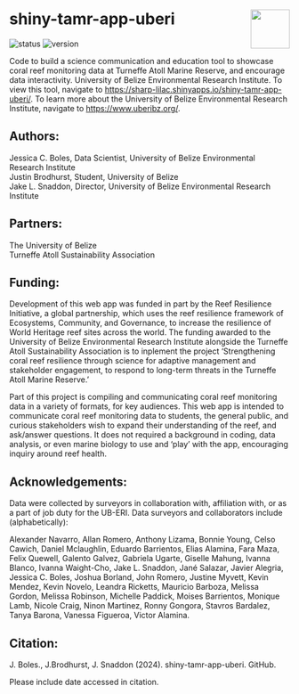 # shiny-tamr-app-uberi <img src='www/images/UBERI_Logo.png' align="right" height="70" />

![status](https://img.shields.io/badge/status-in%20dev.-blue)
![version](https://img.shields.io/badge/version-v0.4.0-blue)

Code to build a science communication and education tool to showcase coral reef monitoring data at Turneffe Atoll Marine Reserve, and encourage data interactivity. University of Belize Environmental Research Institute. To view this tool, navigate to https://sharp-lilac.shinyapps.io/shiny-tamr-app-uberi/.
To learn more about the University of Belize Environmental Research Institute, navigate to https://www.uberibz.org/.

## Authors:
Jessica C. Boles, Data Scientist, University of Belize Environmental Research Institute\
Justin Brodhurst, Student, University of Belize\
Jake L. Snaddon, Director, University of Belize Environmental Research Institute

## Partners:
The University of Belize\
Turneffe Atoll Sustainability Association

## Funding:
Development of this web app was funded in part by the Reef Resilience Initiative, a global partnership, which uses the reef resilience framework of Ecosystems, Community, and Governance, to increase the resilience of World Heritage reef sites across the world. The funding awarded to the University of Belize Environmental Research Institute alongside the Turneffe Atoll Sustainability Association  is to inplement the project ‘Strengthening coral reef resilience through science for adaptive management and stakeholder engagement, to respond to long-term threats in the Turneffe Atoll Marine Reserve.’ 

Part of this project is compiling and communicating coral reef monitoring data in a variety of formats, for key audiences. This web app is intended to communicate coral reef monitoring data to students, the general public, and curious stakeholders wish to expand their understanding of the reef, and ask/answer questions. It does not required a background in coding, data analysis, or even marine biology to use and ‘play’ with the app, encouraging inquiry around reef health.


## Acknowledgements:
Data were collected by surveyors in collaboration with, affiliation with, or as a part of job duty for the UB-ERI. Data surveyors and collaborators include (alphabetically):

Alexander Navarro, Allan Romero, Anthony Lizama, Bonnie Young, Celso Cawich, Daniel Mclaughlin, Eduardo Barrientos, Elias Alamina, Fara Maza, Felix Quewell, Galento Galvez, Gabriela Ugarte, Giselle Mahung, Ivanna Blanco, Ivanna Waight-Cho, Jake L. Snaddon, Jané Salazar, Javier Alegria, Jessica C. Boles, Joshua Borland, John Romero, Justine Myvett, Kevin Mendez, Kevin Novelo, Leandra Ricketts, Mauricio Barboza, Melissa Gordon, Melissa Robinson, Michelle Paddick, Moises Barrientos, Monique Lamb, Nicole Craig, Ninon Martinez, Ronny Gongora, Stavros Bardalez, Tanya Barona, Vanessa Figueroa, Victor Alamina.

## Citation:
J. Boles., J.Brodhurst, J. Snaddon (2024). shiny-tamr-app-uberi. GitHub. 

Please include date accessed in citation.

